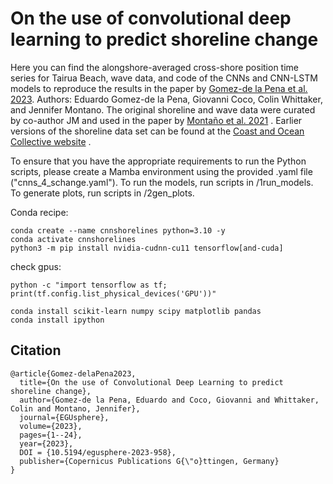 # On the use of convolutional deep learning to predict shoreline change

Here you can find the alongshore-averaged cross-shore position time series for Tairua Beach, wave data, and code of the CNNs and CNN-LSTM models to reproduce the results in the paper by [Gomez-de la Pena et al. 2023](https://doi.org/10.5194/esurf-11-1145-2023). Authors: Eduardo Gomez-de la Pena, Giovanni Coco, Colin Whittaker, and Jennifer Montano. The original shoreline and wave data were curated by co-author JM and used in the paper by [Montaño et al. 2021](https://doi.org/10.1029/2020GL090587) . Earlier versions of the shoreline data set can be found at the [Coast and Ocean Collective website](https://coastalhub.science/data) .

To ensure that you have the appropriate requirements to run the Python scripts, please create a Mamba environment using the provided .yaml file ("cnns_4_schange.yaml"). To run the models, run scripts in /1run_models. To generate plots, run scripts in /2gen_plots. 



Conda recipe:

```
conda create --name cnnshorelines python=3.10 -y
conda activate cnnshorelines
python3 -m pip install nvidia-cudnn-cu11 tensorflow[and-cuda]
```

check gpus:
```
python -c "import tensorflow as tf; print(tf.config.list_physical_devices('GPU'))"
```


```
conda install scikit-learn numpy scipy matplotlib pandas
conda install ipython
```

## Citation

```
@article{Gomez-delaPena2023,
  title={On the use of Convolutional Deep Learning to predict shoreline change},
  author={Gomez-de la Pena, Eduardo and Coco, Giovanni and Whittaker, Colin and Montano, Jennifer},
  journal={EGUsphere},
  volume={2023},
  pages={1--24},
  year={2023},
  DOI = {10.5194/egusphere-2023-958},
  publisher={Copernicus Publications G{\"o}ttingen, Germany}
}
